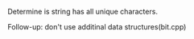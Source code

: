 Determine is string has all unique characters. 

Follow-up: don't use additinal data structures(bit.cpp)
